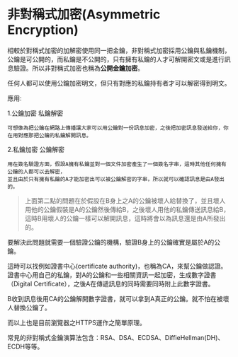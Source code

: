 # 非對稱式加密\(Asymmetric Encryption\)

相較於對稱式加密的加解密使用同一把金鑰，非對稱式加密採用公鑰與私鑰機制，公鑰是可公開的，而私鑰是不公開的，只有擁有私鑰的人才可解開密文或是進行訊息驗證。所以非對稱式加密也稱為**公開金鑰加密**。

任何人都可以使用公鑰加密明文，但只有對應的私鑰持有者才可以解密得到明文。

應用:

1.公鑰加密 私鑰解密

```
可想像為把公鑰在網路上傳播讓大家可以用公鑰對一份訊息加密，之後把加密訊息發送給你，你在用對應那把公鑰的私鑰解開訊息。
```

2.私鑰加密 公鑰解密

```
用在簽名驗證方面，假設A擁有私鑰並對一個文件加密產生了一個簽名字串，這時其他任何擁有公鑰的人都可以去解密，
並且由於只有擁有私鑰的A才能加密出可以被公鑰解密的字串，所以就可以確認訊息是由A發出的。
```

> 上面第二點的問題在於假設在B身上之A的公鑰被壞人給替換了，並且壞人用他的公鑰假裝是A的公鑰然後傳給B，之後壞人用他的私鑰傳送訊息給B，這時B用壞人的公鑰一樣可以解開訊息，這時將會以為訊息還是由A所發出的。

要解決此問題就需要一個驗證公鑰的機構，驗證B身上的公鑰確實是屬於A的公鑰。

這時可以找例如證書中心\(certificate authority\)，也稱為CA，來幫公鑰做認證。證書中心用自己的私鑰，對A的公鑰和一些相關資訊一起加密，生成數字證書（Digital Certificate），之後A在傳遞訊息的同時需要同時附上此數字證書。

B收到訊息後用CA的公鑰解開數字證書，就可以拿到A真正的公鑰。就不怕在被壞人替換公鑰了。

而以上也是目前瀏覽器之HTTPS運作之簡單原理。

常見的非對稱式金鑰演算法包含：RSA、DSA、ECDSA、DiffieHellman\(DH\)、ECDH等等。

